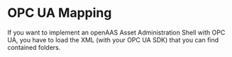# OPC UA Mapping

If you want to implement an openAAS Asset Administration Shell with OPC UA, you have to load the XML (with your OPC UA SDK) that you can find contained folders.
